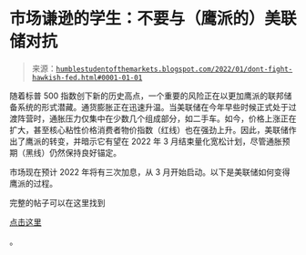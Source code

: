 <!--yml

分类：未分类

日期：2024-05-18 01:49:44

-->

# 市场谦逊的学生：不要与（鹰派的）美联储对抗

> 来源：[`humblestudentofthemarkets.blogspot.com/2022/01/dont-fight-hawkish-fed.html#0001-01-01`](https://humblestudentofthemarkets.blogspot.com/2022/01/dont-fight-hawkish-fed.html#0001-01-01)

随着标普 500 指数创下新的历史高点，一个重要的风险正在以更加鹰派的联邦储备系统的形式潜藏。通货膨胀正在迅速升温。当美联储在今年早些时候正式处于过渡阵营时，通胀压力仅集中在少数几个组成部分，如二手车。如今，价格上涨正在扩大，甚至核心粘性价格消费者物价指数（红线）也在强劲上升。因此，美联储作出了鹰派的转变，并暗示它有望在 2022 年 3 月结束量化宽松计划，尽管通胀预期（黑线）仍然保持良好锚定。

市场现在预计 2022 年将有三次加息，从 3 月开始启动。以下是美联储如何变得鹰派的过程。

完整的帖子可以在这里找到

[点击这里](https://humblestudentofthemarkets.com/2022/01/01/dont-fight-the-hawkish-fed/)

。

